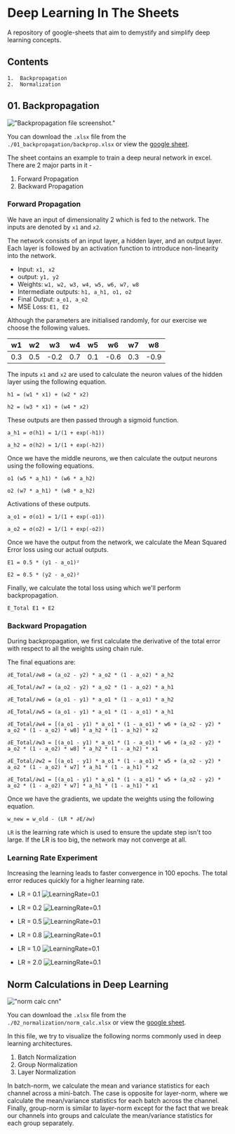 # Deep Learning In The Sheets

A repository of google-sheets that aim to demystify and simplify deep learning concepts.

## Contents

```
1.  Backpropagation
2.  Normalization
```

## 01. Backpropagation

!["Backpropagation file screenshot."](./01_backpropagation/backprop.png)

You can download the `.xlsx` file from the `./01_backpropagation/backprop.xlsx` or view the [google sheet](https://docs.google.com/spreadsheets/d/1zfsvxzpdxHdwX4QAY6n6gpKvafgM4mwG-QgZj3uF09U/edit?usp=sharing).

The sheet contains an example to train a deep neural network in excel. There are 2 major parts in it -

1. Forward Propagation
2. Backward Propagation

### Forward Propagation

We have an input of dimensionality 2 which is fed to the network. The inputs are denoted by `x1` and `x2`.

The network consists of an input layer, a hidden layer, and an output layer. Each layer is followed by an activation function to introduce non-linearity into the network.

- Input: `x1, x2`
- output: `y1, y2`
- Weights: `w1, w2, w3, w4, w5, w6, w7, w8`
- Intermediate outputs: `h1, a_h1, o1, o2`
- Final Output: `a_o1, a_o2`
- MSE Loss: `E1, E2`

Although the parameters are initialised randomly, for our exercise we choose the following values.

| w1  | w2  |  w3  | w4  | w5  |  w6  | w7  |  w8  |
| :-: | :-: | :--: | :-: | :-: | :--: | :-: | :--: |
| 0.3 | 0.5 | -0.2 | 0.7 | 0.1 | -0.6 | 0.3 | -0.9 |

The inputs `x1` and `x2` are used to calculate the neuron values of the hidden layer using the following equation.

`h1 = (w1 * x1) + (w2 * x2)`

`h2 = (w3 * x1) + (w4 * x2)`

These outputs are then passed through a sigmoid function.

`a_h1 = σ(h1) = 1/(1 + exp(-h1))`

`a_h2 = σ(h2) = 1/(1 + exp(-h2))`

Once we have the middle neurons, we then calculate the output neurons using the following equations.

`o1 (w5 * a_h1) * (w6 * a_h2)`

`o2 (w7 * a_h1) * (w8 * a_h2)`

Activations of these outputs.

`a_o1 = σ(o1) = 1/(1 + exp(-o1))`

`a_o2 = σ(o2) = 1/(1 + exp(-o2))`

Once we have the output from the network, we calculate the Mean Squared Error loss using our actual outputs.

`E1 = 0.5 * (y1 - a_o1)²`

`E2 = 0.5 * (y2 - a_o2)²`

Finally, we calculate the total loss using which we'll perform backpropagation.

`E_Total E1 + E2`

### Backward Propagation

During backpropagation, we first calculate the derivative of the total error with respect to all the weights using chain rule.

The final equations are:

`∂E_Total/∂w8 = (a_o2 - y2) * a_o2 * (1 - a_o2) * a_h2`

`∂E_Total/∂w7 = (a_o2 - y2) * a_o2 * (1 - a_o2) * a_h1`

`∂E_Total/∂w6 = (a_o1 - y1) * a_o1 * (1 - a_o1) * a_h2`

`∂E_Total/∂w5 = (a_o1 - y1) * a_o1 * (1 - a_o1) * a_h1`

`∂E_Total/∂w4 = [(a_o1 - y1) * a_o1 * (1 - a_o1) * w6 + (a_o2 - y2) * a_o2 * (1 - a_o2) * w8] * a_h2 * (1 - a_h2) * x2`

`∂E_Total/∂w3 = [(a_o1 - y1) * a_o1 * (1 - a_o1) * w6 + (a_o2 - y2) * a_o2 * (1 - a_o2) * w8] * a_h2 * (1 - a_h2) * x1`

`∂E_Total/∂w2 = [(a_o1 - y1) * a_o1 * (1 - a_o1) * w5 + (a_o2 - y2) * a_o2 * (1 - a_o2) * w7] * a_h1 * (1 - a_h1) * x2`

`∂E_Total/∂w1 = [(a_o1 - y1) * a_o1 * (1 - a_o1) * w5 + (a_o2 - y2) * a_o2 * (1 - a_o2) * w7] * a_h1 * (1 - a_h1) * x1`

Once we have the gradients, we update the weights using the following equation.

`w_new = w_old - (LR * ∂E/∂w)`

`LR` is the learning rate which is used to ensure the update step isn't too large. If the LR is too big, the network may not converge at all.

### Learning Rate Experiment

Increasing the learning leads to faster convergence in 100 epochs. The total error reduces quickly for a higher learning rate.

- LR = 0.1
  ![LearningRate=0.1](./01_backpropagation/lr_0_1.png)

- LR = 0.2
  ![LearningRate=0.1](./01_backpropagation/lr_0_2.png)

- LR = 0.5
  ![LearningRate=0.1](./01_backpropagation/lr_0_5.png)

- LR = 0.8
  ![LearningRate=0.1](./01_backpropagation/lr_0_8.png)

- LR = 1.0
  ![LearningRate=0.1](./01_backpropagation/lr_1_0.png)

- LR = 2.0
  ![LearningRate=0.1](./01_backpropagation/lr_2_0.png)

## Norm Calculations in Deep Learning

!["norm calc cnn"](./02_normalization/norm_calc.png)

You can download the `.xlsx` file from the `./02_normalization/norm_calc.xlsx` or view the [google sheet](https://docs.google.com/spreadsheets/d/1OJsXJQAmDBcwJIMQ0f07bmqp3Wj9lL8tBwlXZ0vkKDM/edit?usp=sharing).

In this file, we try to visualize the following norms commonly used in deep learning architectures.

1. Batch Normalization
2. Group Normalization
3. Layer Normalization

In batch-norm, we calculate the mean and variance statistics for each channel across a mini-batch. The case is opposite for layer-norm, where we calculate the mean/variance statistics for each batch across the channel. Finally, group-norm is similar to layer-norm except for the fact that we break our channels into groups and calculate the mean/variance statistics for each group separately.
